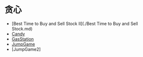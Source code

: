 # **贪心**

* [Best Time to Buy and Sell Stock II](./Best Time to Buy and Sell Stock.md)
* [Candy](./Candy.md)
* [GasStation](GasStation.md)
* [JumpGame](JumpGame.md)
* [JumpGame2]